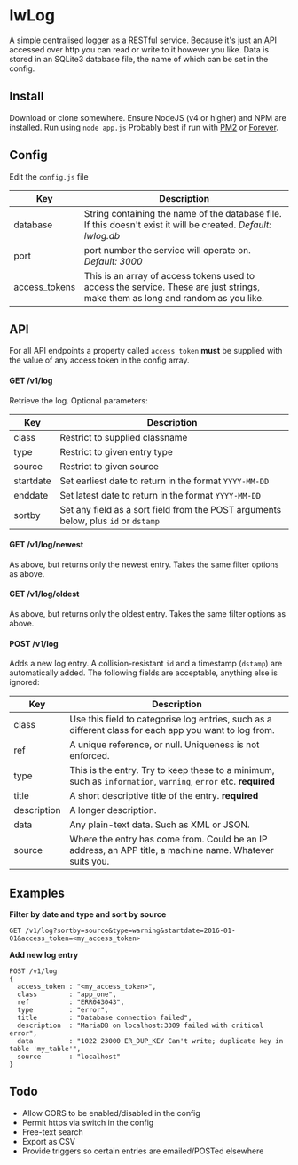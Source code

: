 # lwLog
A simple centralised logger as a RESTful service. Because it's just an API accessed over http you can read or write to it however you like. Data is stored in an SQLite3 database file, the name of which can be set in the config.

## Install
Download or clone somewhere. Ensure NodeJS (v4 or higher) and NPM are installed. Run using `node app.js` Probably best if run with [PM2](http://pm2.keymetrics.io/) or [Forever](https://github.com/foreverjs/forever).

## Config
Edit the `config.js` file

| Key | Description |
| --- | ----------- |
| database | String containing the name of the database file. If this doesn't exist it will be created. *Default: lwlog.db* |
| port | port number the service will operate on. *Default: 3000* |
| access_tokens | This is an array of access tokens used to access the service. These are just strings, make them as long and random as you like. |

## API
For all API endpoints a property called `access_token` **must** be supplied with the value of any access token in the config array.

#### GET /v1/log
Retrieve the log. Optional parameters:

| Key | Description |
| --- | ----------- |
| class | Restrict to supplied classname |
| type | Restrict to given entry type |
| source | Restrict to given source |
| startdate | Set earliest date to return in the format `YYYY-MM-DD` |
| enddate | Set latest date to return in the format `YYYY-MM-DD` |
| sortby | Set any field as a sort field from the POST arguments below, plus `id` or `dstamp` |


#### GET /v1/log/newest
As above, but returns only the newest entry. Takes the same filter options as above.

#### GET /v1/log/oldest
As above, but returns only the oldest entry. Takes the same filter options as above.

#### POST /v1/log
Adds a new log entry. A collision-resistant `id` and a timestamp (`dstamp`) are automatically added. The following fields are acceptable, anything else is ignored:

| Key | Description |
| --- | ----------- |
| class | Use this field to categorise log entries, such as a different class for each app you want to log from. |
| ref | A unique reference, or null. Uniqueness is not enforced. |
| type | This is the entry. Try to keep these to a minimum, such as `information`, `warning`, `error` etc. **required** |
| title | A short descriptive title of the entry. **required** |
| description | A longer description. |
| data | Any plain-text data. Such as XML or JSON. |
| source | Where the entry has come from. Could be an IP address, an APP title, a machine name. Whatever suits you. |

## Examples

**Filter by date and type and sort by source**
```
GET /v1/log?sortby=source&type=warning&startdate=2016-01-01&access_token=<my_access_token>
```

**Add new log entry**
```
POST /v1/log
{
  access_token : "<my_access_token>",
  class        : "app_one",
  ref          : "ERR043043",
  type         : "error",
  title        : "Database connection failed",
  description  : "MariaDB on localhost:3309 failed with critical error",
  data         : "1022 23000 ER_DUP_KEY Can't write; duplicate key in table 'my_table'",
  source       : "localhost"
}
```

## Todo
* Allow CORS to be enabled/disabled in the config
* Permit https via switch in the config
* Free-text search
* Export as CSV
* Provide triggers so certain entries are emailed/POSTed elsewhere
